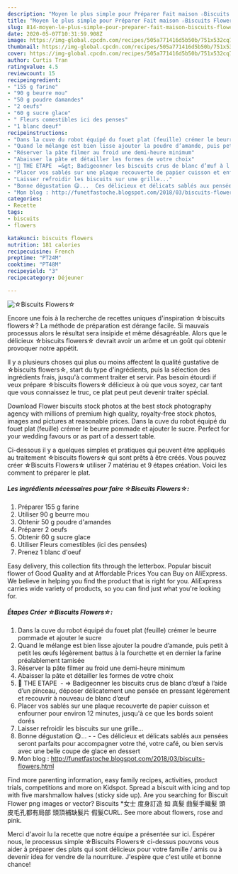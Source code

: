 ```yaml
---
description: "Moyen le plus simple pour Préparer Fait maison ☆Biscuits Flowers☆"
title: "Moyen le plus simple pour Préparer Fait maison ☆Biscuits Flowers☆"
slug: 814-moyen-le-plus-simple-pour-preparer-fait-maison-biscuits-flowers
date: 2020-05-07T10:31:59.908Z
image: https://img-global.cpcdn.com/recipes/505a771416d5b50b/751x532cq70/☆biscuits-flowers☆-photo-principale-de-la-recette.jpg
thumbnail: https://img-global.cpcdn.com/recipes/505a771416d5b50b/751x532cq70/☆biscuits-flowers☆-photo-principale-de-la-recette.jpg
cover: https://img-global.cpcdn.com/recipes/505a771416d5b50b/751x532cq70/☆biscuits-flowers☆-photo-principale-de-la-recette.jpg
author: Curtis Tran
ratingvalue: 4.5
reviewcount: 15
recipeingredient:
- "155 g farine"
- "90 g beurre mou"
- "50 g poudre damandes"
- "2 oeufs"
- "60 g sucre glace"
- " Fleurs comestibles ici des penses"
- "1 blanc doeuf"
recipeinstructions:
- "Dans la cuve du robot équipé du fouet plat (feuille) crémer le beurre pommade et ajouter le sucre"
- "Quand le mélange est bien lisse ajouter la poudre d’amande, puis petit à petit les œufs légèrement battus à la fourchette et en dernier la farine préalablement tamisée"
- "Réserver la pâte filmer au froid une demi-heure minimum"
- "Abaisser la pâte et détailler les formes de votre choix"
- "💬 THE ETAPE  =&gt; Badigeonner les biscuits crus de blanc d’œuf à l’aide d’un pinceau, déposer délicatement une pensée en pressant légèrement et recouvrir à nouveau de blanc d’œuf"
- "Placer vos sablés sur une plaque recouverte de papier cuisson et enfourner pour environ 12 minutes, jusqu&#39;à ce que les bords soient dorés"
- "Laisser refroidir les biscuits sur une grille..."
- "Bonne dégustation 😋...  Ces délicieux et délicats sablés aux pensées seront parfaits pour accompagner votre thé, votre café, ou bien servis avec une belle coupe de glace en dessert"
- "Mon blog : http://funetfastoche.blogspot.com/2018/03/biscuits-flowers.html"
categories:
- Recette
tags:
- biscuits
- flowers

katakunci: biscuits flowers 
nutrition: 181 calories
recipecuisine: French
preptime: "PT24M"
cooktime: "PT48M"
recipeyield: "3"
recipecategory: Déjeuner

---
```



![☆Biscuits Flowers☆](https://img-global.cpcdn.com/recipes/505a771416d5b50b/751x532cq70/☆biscuits-flowers☆-photo-principale-de-la-recette.jpg)

Encore une fois à la recherche de recettes uniques d'inspiration ☆biscuits flowers☆? La méthode de préparation est dérange facile. Si mauvais processus alors le résultat sera insipide et même désagréable. Alors que le délicieux ☆biscuits flowers☆ devrait avoir un arôme et un goût qui obtenir provoquer notre appétit.

Il y a plusieurs choses qui plus ou moins affectent la qualité gustative de ☆biscuits flowers☆, start du type d'ingrédients, puis la sélection des ingrédients frais, jusqu'à comment traiter et servir. Pas besoin étourdi if veux prépare ☆biscuits flowers☆ délicieux à où que vous soyez, car tant que vous connaissez le truc, ce plat peut peut devenir traiter spécial.

Download Flower biscuits stock photos at the best stock photography agency with millions of premium high quality, royalty-free stock photos, images and pictures at reasonable prices. Dans la cuve du robot équipé du fouet plat (feuille) crémer le beurre pommade et ajouter le sucre. Perfect for your wedding favours or as part of a dessert table.


Ci-dessous il y a quelques simples et pratiques qui peuvent être appliqués au traitement ☆biscuits flowers☆ qui sont prêts à être créés. Vous pouvez créer ☆Biscuits Flowers☆ utiliser 7 matériau et 9 étapes création. Voici les comment to préparer le plat.

<!--inarticleads1-->

##### Les ingrédients nécessaires pour faire ☆Biscuits Flowers☆:

1. Préparer 155 g farine
1. Utiliser 90 g beurre mou
1. Obtenir 50 g poudre d&#39;amandes
1. Préparer 2 oeufs
1. Obtenir 60 g sucre glace
1. Utiliser  Fleurs comestibles (ici des pensées)
1. Prenez 1 blanc d&#39;oeuf


Easy delivery, this collection fits through the letterbox. Popular biscuit flower of Good Quality and at Affordable Prices You can Buy on AliExpress. We believe in helping you find the product that is right for you. AliExpress carries wide variety of products, so you can find just what you&#39;re looking for. 

<!--inarticleads2-->

##### Étapes Créer ☆Biscuits Flowers☆:

1. Dans la cuve du robot équipé du fouet plat (feuille) crémer le beurre pommade et ajouter le sucre
1. Quand le mélange est bien lisse ajouter la poudre d’amande, puis petit à petit les œufs légèrement battus à la fourchette et en dernier la farine préalablement tamisée
1. Réserver la pâte filmer au froid une demi-heure minimum
1. Abaisser la pâte et détailler les formes de votre choix
1. 💬 THE ETAPE  - =&gt; Badigeonner les biscuits crus de blanc d’œuf à l’aide d’un pinceau, déposer délicatement une pensée en pressant légèrement et recouvrir à nouveau de blanc d’œuf
1. Placer vos sablés sur une plaque recouverte de papier cuisson et enfourner pour environ 12 minutes, jusqu&#39;à ce que les bords soient dorés
1. Laisser refroidir les biscuits sur une grille...
1. Bonne dégustation 😋... -  - Ces délicieux et délicats sablés aux pensées seront parfaits pour accompagner votre thé, votre café, ou bien servis avec une belle coupe de glace en dessert
1. Mon blog : http://funetfastoche.blogspot.com/2018/03/biscuits-flowers.html


Find more parenting information, easy family recipes, activities, product trials, competitions and more on Kidspot. Spread a biscuit with icing and top with five marshmallow halves (sticky side up). Are you searching for Biscuit Flower png images or vector? Biscuits *女士 度身訂造 如 真髮 曲髮手織髮 頭皮毛孔都有局部 頭頂補缺髮片 假髮CURL. See more about flowers, rose and pink. 


Merci d'avoir lu la recette que notre équipe a présentée sur ici. Espérer nous, le processus simple ☆Biscuits Flowers☆ ci-dessus pouvons vous aider à préparer des plats qui sont délicieux pour votre famille / amis ou à devenir idea for vendre de la nourriture. J'espère que c'est utile et bonne chance!
